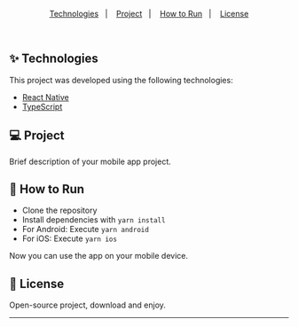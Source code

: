 <p align="center">
  <a href="#-technologies">Technologies</a>&nbsp;&nbsp;&nbsp;|&nbsp;&nbsp;&nbsp;
  <a href="#-project">Project</a>&nbsp;&nbsp;&nbsp;|&nbsp;&nbsp;&nbsp;
  <a href="#-how-to-run">How to Run</a>&nbsp;&nbsp;&nbsp;|&nbsp;&nbsp;&nbsp;
  <a href="#-license">License</a>
</p>

<br>

## ✨ Technologies

This project was developed using the following technologies:

- [React Native](https://reactnative.dev/)
- [TypeScript](https://www.typescriptlang.org/)

## 💻 Project

Brief description of your mobile app project.

## 🚀 How to Run

- Clone the repository
- Install dependencies with `yarn install`
- For Android: Execute `yarn android`
- For iOS: Execute `yarn ios`

Now you can use the app on your mobile device.

## 📄 License

Open-source project, download and enjoy.

---
<!-- Made with ♥ by [Your Name] 👋🏻 [Visit My Portfolio!](your_portfolio_url) -->
